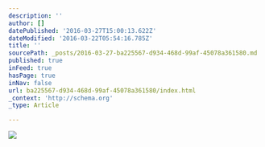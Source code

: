 ```yaml
---
description: ''
author: []
datePublished: '2016-03-27T15:00:13.622Z'
dateModified: '2016-03-22T05:54:16.785Z'
title: ''
sourcePath: _posts/2016-03-27-ba225567-d934-468d-99af-45078a361580.md
published: true
inFeed: true
hasPage: true
inNav: false
url: ba225567-d934-468d-99af-45078a361580/index.html
_context: 'http://schema.org'
_type: Article

---
```

![](https://the-grid-user-content.s3-us-west-2.amazonaws.com/f767c422-20d4-4586-b5a9-79234629336c.png)